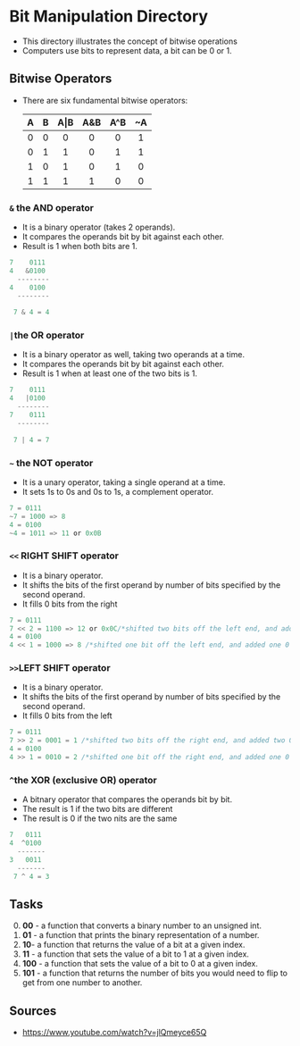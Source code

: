 # Bit Manipulation Directory

- This directory illustrates the concept of bitwise operations
- Computers use bits to represent data, a bit can be 0 or 1. 

## Bitwise Operators
- There are six fundamental bitwise operators:
    
   |A | B |A\|B|A&B|A^B| ~A|
   |:---:|:---:|:---:|:---:|:---:|:---:|
   |0|0|0|0|0|1|
   |0|1|1|0|1|1|
   |1|0|1|0|1|0|
   |1|1|1|1|0|0|
   
### `&` the AND operator
- It is a binary operator (takes 2 operands).
- It compares the operands bit by bit against each other.
- Result is 1 when both bits are 1.

```c
7    0111
4   &0100
  --------
4    0100
  --------
  
 7 & 4 = 4
  ```
### `|`the OR operator
- It is a binary operator as well, taking two operands at a time.
- It compares the operands bit by bit against each other.
- Result is 1 when at least one of the two bits is 1.

```c
7    0111
4   |0100
  --------
7    0111
  --------
 
 7 | 4 = 7
  ```
  
### `~` the NOT operator
- It is a unary operator, taking a single operand at a time.
- It sets 1s to 0s and 0s to 1s, a complement operator.

```c
7 = 0111
~7 = 1000 => 8
4 = 0100
~4 = 1011 => 11 or 0x0B
  ```
  
### `<<` RIGHT SHIFT operator
- It is a binary operator.
- It shifts the bits of the first operand by number of bits specified by the second operand.
- It fills 0 bits from the right

```c
7 = 0111
7 << 2 = 1100 => 12 or 0x0C/*shifted two bits off the left end, and added two 0 bits on the right end*/
4 = 0100
4 << 1 = 1000 => 8 /*shifted one bit off the left end, and added one 0 bit on the right end*/
  ```
### `>>`LEFT SHIFT operator
- It is a binary operator. 
- It shifts the bits of the first operand by number of bits specified by the second operand.
- It fills 0 bits from the left

```c
7 = 0111
7 >> 2 = 0001 = 1 /*shifted two bits off the right end, and added two 0 bits on the left end*/
4 = 0100
4 >> 1 = 0010 = 2 /*shifted one bit off the right end, and added one 0 bit on the left end*/
  ```
### `^`the XOR (exclusive OR) operator
- A bitnary operator that compares the operands bit by bit.
- The result is 1 if the two bits are different
- The result is 0 if the two nits are the same

```c
7   0111
4  ^0100
  -------
3   0011
  -------
 7 ^ 4 = 3
  ```
## Tasks

0. **00** - a function that converts a binary number to an unsigned int.
1. **01** - a function that prints the binary representation of a number.
2. **10**- a function that returns the value of a bit at a given index.
3. **11** - a function that sets the value of a bit to 1 at a given index.
4. **100** -  a function that sets the value of a bit to 0 at a given index.
5. **101** -  a function that returns the number of bits you would need to flip to get
from one number to another.


## Sources

- https://www.youtube.com/watch?v=jlQmeyce65Q


